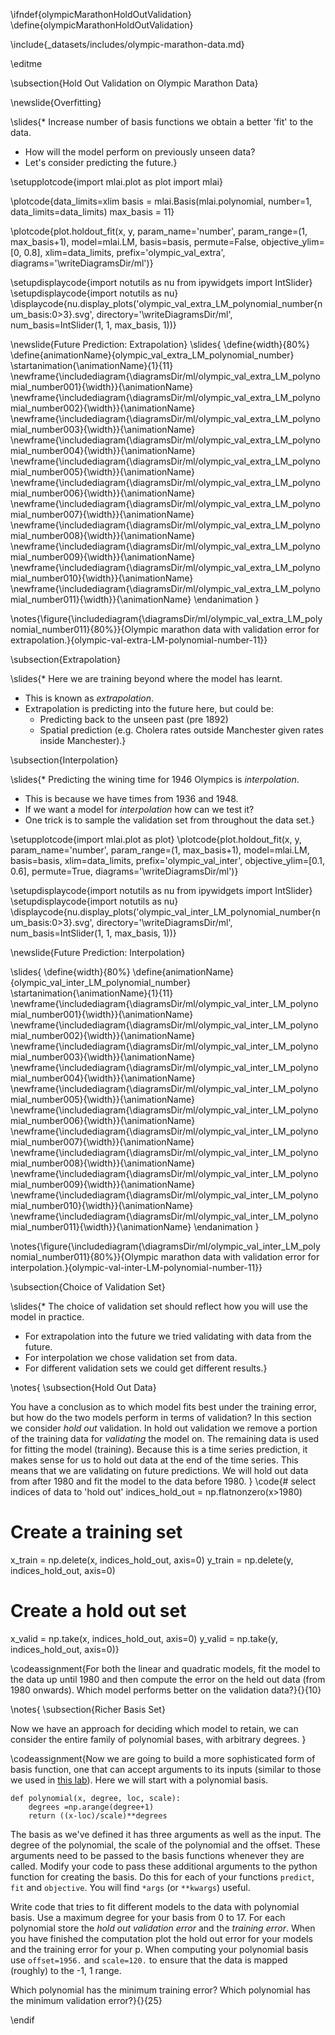 \ifndef{olympicMarathonHoldOutValidation}
\define{olympicMarathonHoldOutValidation}

\include{_datasets/includes/olympic-marathon-data.md}

\editme

\subsection{Hold Out Validation on Olympic Marathon Data}

\newslide{Overfitting}

\slides{* Increase number of basis functions we obtain a better 'fit' to the data.
* How will the model perform on previously unseen data?
* Let's consider predicting the future.}

\setupplotcode{import mlai.plot as plot
import mlai}

\plotcode{data_limits=xlim
basis = mlai.Basis(mlai.polynomial, number=1, data_limits=data_limits)
max_basis = 11}

\plotcode{plot.holdout_fit(x, y, param_name='number', 
                 param_range=(1, max_basis+1), 
                 model=mlai.LM, basis=basis, 
                 permute=False, objective_ylim=[0, 0.8], 
                 xlim=data_limits, prefix='olympic_val_extra', 
                 diagrams='\writeDiagramsDir/ml')}

\setupdisplaycode{import notutils as nu
from ipywidgets import IntSlider}
\setupdisplaycode{import notutils as nu}
\displaycode{nu.display_plots('olympic_val_extra_LM_polynomial_number{num_basis:0>3}.svg', 
                            directory='\writeDiagramsDir/ml', 
							num_basis=IntSlider(1, 1, max_basis, 1))}

\newslide{Future Prediction: Extrapolation}
\slides{
\define{width}{80%}
\define{animationName}{olympic_val_extra_LM_polynomial_number}
\startanimation{\animationName}{1}{11}
\newframe{\includediagram{\diagramsDir/ml/olympic_val_extra_LM_polynomial_number001}{\width}}{\animationName}
\newframe{\includediagram{\diagramsDir/ml/olympic_val_extra_LM_polynomial_number002}{\width}}{\animationName}
\newframe{\includediagram{\diagramsDir/ml/olympic_val_extra_LM_polynomial_number003}{\width}}{\animationName}
\newframe{\includediagram{\diagramsDir/ml/olympic_val_extra_LM_polynomial_number004}{\width}}{\animationName}
\newframe{\includediagram{\diagramsDir/ml/olympic_val_extra_LM_polynomial_number005}{\width}}{\animationName}
\newframe{\includediagram{\diagramsDir/ml/olympic_val_extra_LM_polynomial_number006}{\width}}{\animationName}
\newframe{\includediagram{\diagramsDir/ml/olympic_val_extra_LM_polynomial_number007}{\width}}{\animationName}
\newframe{\includediagram{\diagramsDir/ml/olympic_val_extra_LM_polynomial_number008}{\width}}{\animationName}
\newframe{\includediagram{\diagramsDir/ml/olympic_val_extra_LM_polynomial_number009}{\width}}{\animationName}
\newframe{\includediagram{\diagramsDir/ml/olympic_val_extra_LM_polynomial_number010}{\width}}{\animationName}
\newframe{\includediagram{\diagramsDir/ml/olympic_val_extra_LM_polynomial_number011}{\width}}{\animationName}
\endanimation
}

\notes{\figure{\includediagram{\diagramsDir/ml/olympic_val_extra_LM_polynomial_number011}{80%}}{Olympic marathon data with validation error for extrapolation.}{olympic-val-extra-LM-polynomial-number-11}}



\subsection{Extrapolation}

\slides{* Here we are training beyond where the model has learnt.
* This is known as *extrapolation*.
* Extrapolation is predicting into the future here, but could be:
    * Predicting back to the unseen past (pre 1892)
    * Spatial prediction (e.g. Cholera rates outside Manchester given rates inside Manchester).}

\subsection{Interpolation}

\slides{* Predicting the wining time for 1946 Olympics is *interpolation*.
* This is because we have times from 1936 and 1948.
* If we want a model for *interpolation* how can we test it?
* One trick is to sample the validation set from throughout the data set.}

\setupplotcode{import mlai.plot as plot}
\plotcode{plot.holdout_fit(x, y, param_name='number', param_range=(1, max_basis+1), 
                 model=mlai.LM, basis=basis, 
                 xlim=data_limits, prefix='olympic_val_inter', 
				 objective_ylim=[0.1, 0.6], permute=True,
   			     diagrams='\writeDiagramsDir/ml')}

\setupdisplaycode{import notutils as nu
from ipywidgets import IntSlider}
\setupdisplaycode{import notutils as nu}
\displaycode{nu.display_plots('olympic_val_inter_LM_polynomial_number{num_basis:0>3}.svg', 
                            directory='\writeDiagramsDir/ml', 
							num_basis=IntSlider(1, 1, max_basis, 1))}

\newslide{Future Prediction: Interpolation}

\slides{
\define{width}{80%}
\define{animationName}{olympic_val_inter_LM_polynomial_number}
\startanimation{\animationName}{1}{11}
\newframe{\includediagram{\diagramsDir/ml/olympic_val_inter_LM_polynomial_number001}{\width}}{\animationName}
\newframe{\includediagram{\diagramsDir/ml/olympic_val_inter_LM_polynomial_number002}{\width}}{\animationName}
\newframe{\includediagram{\diagramsDir/ml/olympic_val_inter_LM_polynomial_number003}{\width}}{\animationName}
\newframe{\includediagram{\diagramsDir/ml/olympic_val_inter_LM_polynomial_number004}{\width}}{\animationName}
\newframe{\includediagram{\diagramsDir/ml/olympic_val_inter_LM_polynomial_number005}{\width}}{\animationName}
\newframe{\includediagram{\diagramsDir/ml/olympic_val_inter_LM_polynomial_number006}{\width}}{\animationName}
\newframe{\includediagram{\diagramsDir/ml/olympic_val_inter_LM_polynomial_number007}{\width}}{\animationName}
\newframe{\includediagram{\diagramsDir/ml/olympic_val_inter_LM_polynomial_number008}{\width}}{\animationName}
\newframe{\includediagram{\diagramsDir/ml/olympic_val_inter_LM_polynomial_number009}{\width}}{\animationName}
\newframe{\includediagram{\diagramsDir/ml/olympic_val_inter_LM_polynomial_number010}{\width}}{\animationName}
\newframe{\includediagram{\diagramsDir/ml/olympic_val_inter_LM_polynomial_number011}{\width}}{\animationName}
\endanimation
}

\notes{\figure{\includediagram{\diagramsDir/ml/olympic_val_inter_LM_polynomial_number011}{80%}}{Olympic marathon data with validation error for interpolation.}{olympic-val-inter-LM-polynomial-number-11}}


\subsection{Choice of Validation Set}

\slides{* The choice of validation set should reflect how you will use the model in practice.
* For extrapolation into the future we tried validating with data from the future.
* For interpolation we chose validation set from data.
* For different validation sets we could get different results.}

\notes{
\subsection{Hold Out Data}

You have a conclusion as to which model fits best under the training error, but how do the two models perform in terms of validation? In this section we consider *hold out* validation. In hold out validation we remove a portion of the training data for *validating* the model on. The remaining data is used for fitting the model (training). Because this is a time series prediction, it makes sense for us to hold out data at the end of the time series. This means that we are validating on future predictions. We will hold out data from after 1980 and fit the model to the data before 1980.
}
\code{# select indices of data to 'hold out'
indices_hold_out = np.flatnonzero(x>1980)

# Create a training set
x_train = np.delete(x, indices_hold_out, axis=0)
y_train = np.delete(y, indices_hold_out, axis=0)

# Create a hold out set
x_valid = np.take(x, indices_hold_out, axis=0)
y_valid = np.take(y, indices_hold_out, axis=0)}

\codeassignment{For both the linear and quadratic models, fit the model to the data up until 1980 and then compute the error on the held out data (from 1980 onwards). Which model performs better on the validation data?}{}{10}

\notes{
\subsection{Richer Basis Set}

Now we have an approach for deciding which model to
retain, we can consider the entire family of polynomial bases, with arbitrary
degrees.
}

\codeassignment{Now we are going to build a more sophisticated form of basis function, one that can accept arguments to its inputs (similar to those we used in [this lab](./week4.ipynb)). Here we will start with a polynomial basis.

```
def polynomial(x, degree, loc, scale):
    degrees =np.arange(degree+1)
    return ((x-loc)/scale)**degrees
```

The basis as we've defined it has three arguments as well as the input. The degree of the polynomial, the scale of the polynomial and the offset. These arguments need to be passed to the basis functions whenever they are called. Modify your code to pass these additional arguments to the python function for creating the basis. Do this for each of your functions `predict`, `fit` and `objective`. You will find `*args` (or `**kwargs`) useful.

Write code that tries to fit different models to the data with polynomial basis. Use a maximum degree for your basis from 0 to 17. For each polynomial store the *hold out validation error* and the *training error*. When you have finished the computation plot the hold out error for your models and the training error for your p. When computing your polynomial basis use `offset=1956.` and `scale=120.` to ensure that the data is mapped (roughly) to the -1, 1 range.

Which polynomial has the minimum training error? Which polynomial has the minimum validation error?}{}{25}

\endif

